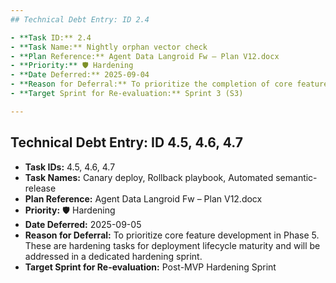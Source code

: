 ```yaml
---
## Technical Debt Entry: ID 2.4

- **Task ID:** 2.4
- **Task Name:** Nightly orphan vector check
- **Plan Reference:** Agent Data Langroid Fw – Plan V12.docx
- **Priority:** 🛡️ Hardening
- **Date Deferred:** 2025-09-04
- **Reason for Deferral:** To prioritize the completion of core features in Phase 3. This is a hardening task, not a core functional blocker.
- **Target Sprint for Re-evaluation:** Sprint 3 (S3)

---
```

## Technical Debt Entry: ID 4.5, 4.6, 4.7

- **Task IDs:** 4.5, 4.6, 4.7
- **Task Names:** Canary deploy, Rollback playbook, Automated semantic-release
- **Plan Reference:** Agent Data Langroid Fw – Plan V12.docx
- **Priority:** 🛡️ Hardening
- **Date Deferred:** 2025-09-05
- **Reason for Deferral:** To prioritize core feature development in Phase 5. These are hardening tasks for deployment lifecycle maturity and will be addressed in a dedicated hardening sprint.
- **Target Sprint for Re-evaluation:** Post-MVP Hardening Sprint
